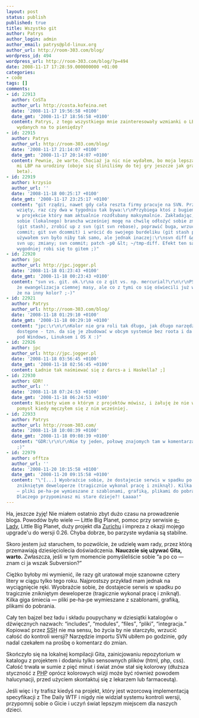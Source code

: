 ```yaml
---
layout: post
status: publish
published: true
title: Wszystko git
author: Patrys
author_login: admin
author_email: patrys@pld-linux.org
author_url: http://room-303.com/blog/
wordpress_id: 494
wordpress_url: http://room-303.com/blog/?p=494
date: 2008-11-17 17:28:59.000000000 +01:00
categories:
- code
tags: []
comments:
- id: 22913
  author: CoSTa
  author_url: http://costa.kofeina.net
  date: '2008-11-17 19:56:58 +0100'
  date_gmt: '2008-11-17 18:56:58 +0100'
  content: Patrys, z tego wszystkiego mnie zainteresowały wzmianki o LBP :). Warte
    wydanych na to pieniędzy?
- id: 22915
  author: Patrys
  author_url: http://room-303.com/blog/
  date: '2008-11-17 21:14:07 +0100'
  date_gmt: '2008-11-17 20:14:07 +0100'
  content: Pewnie, że warte. Chociaż ja nic nie wydałem, bo moja lepsza podarowała
    mi LBP na urodziny (oboje się śliniliśmy do tej gry jeszcze jak grałem w wersję
    beta).
- id: 22919
  author: krzysio
  author_url: ''
  date: '2008-11-18 00:25:17 +0100'
  date_gmt: '2008-11-17 23:25:17 +0100'
  content: "git rządzi, nawet gdy cała reszta firmy pracuje na SVN. Przykład z życia
    wzięty, raz czy dwa w tygodniu tak bywa:\r\nPrzybiega ktoś z bugiem do naprawienia
    w projekcie który mam aktualnie rozdłubany maksymalnie. Zakładając, że nie zrobiłem
    sobie (lokalnego) brancha wcześniej mogę na chwilę odłoźyć sobie zmiany na bok
    (git stash), zrobić up z svn (git svn rebase), poprawić buga, wrzucić do svn (git
    commit; git svn dcommit) i wrócić do swojego burdeliku (git stash pop).\r\n\r\nGdy
    używałem svn było niby tak samo, ale jednak inaczej:\r\nsvn diff &gt; ~/tmp-diff;
    svn up; zmiany; svn commit; patch -p0 &lt; ~/tmp-diff. Efekt ten sam, ale o ile
    wygodniej robi się to gitem ;)"
- id: 22920
  author: jpc
  author_url: http://jpc.jogger.pl
  date: '2008-11-18 01:23:43 +0100'
  date_gmt: '2008-11-18 00:23:43 +0100'
  content: "svn vs. git. ok.\r\na co z git vs. np. mercurial?\r\n\r\nPS. Ja rozumiem,
    że ewangelizacja ciemnej masy, ale co z tymi co się oświecili już wcześniej tyle,
    że na inny kolor? ;-)"
- id: 22921
  author: Patrys
  author_url: http://room-303.com/blog/
  date: '2008-11-18 01:29:10 +0100'
  date_gmt: '2008-11-18 00:29:10 +0100'
  content: "jpc:\r\n\r\nKolor nie gra roli tak długo, jak długo narzędzia są łatwo
    dostępne - tzn. da się je zbudować w obcym systemie bez roota i da się je odpalić
    pod Windows, Linuksem i OS X :)"
- id: 22926
  author: jpc
  author_url: http://jpc.jogger.pl
  date: '2008-11-18 03:56:45 +0100'
  date_gmt: '2008-11-18 02:56:45 +0100'
  content: Ładnie tak naśmiewać się z darcs-a i Haskella? ;]
- id: 22930
  author: GDR!
  author_url: ''
  date: '2008-11-18 07:24:53 +0100'
  date_gmt: '2008-11-18 06:24:53 +0100'
  content: Niestety wiem o którym z projektów mówisz, i żałuję że nie wpadłem na ten
    pomysł kiedy męczyłem się z nim wcześniej.
- id: 22933
  author: Patrys
  author_url: http://room-303.com/
  date: '2008-11-18 10:08:39 +0100'
  date_gmt: '2008-11-18 09:08:39 +0100'
  content: "GDR:\r\n\r\nNie ty jeden, połowę znajomych tam w komentarzach znalazłem
    ;)"
- id: 22979
  author: offtza
  author_url: ''
  date: '2008-11-20 10:15:58 +0100'
  date_gmt: '2008-11-20 09:15:58 +0100'
  content: "\"[...] Wyobraźcie sobie, że dostajecie serwis w spadku po tragicznie
    znikniętym deweloperze (tragicznie wykonal pracę i zniknął). Kilka giga śmiecia
    — pliki pe-ha-pe wymieszane z szablonami, grafiką, plikami do pobrania. [...]\"\r\n\r\nŁa!
    Dlaczego przypominasz mi stare dzieje?! Łaaaa!"
---
```

<p>Ha, jeszcze żyję! Nie miałem ostatnio zbyt dużo czasu na prowadzenie bloga. Powodów było wiele &mdash; Little Big Planet, pomoc przy serwisie <a href="http://www.e-lady.pl/">e-Lady</a>, Little Big Planet, duży projekt dla <a href="http://zurich.com/main/home/welcome.htm">Zurichu</a> i impreza z okazji mojego upgrade'u do wersji 0.26. Chyba dobrze, bo parzyste wydania są stabilne.</p>

<p>Skoro jestem już staruchem, to pozwólcie, że udzielę wam rady, przez którą przemawiają dziesięciolecia doświadczenia. <strong>Nauczcie się używać Gita, warto.</strong> Zwłaszcza, jeśli w tym momencie pomyśleliście sobie <q>a po co &mdash; znam ci ja wszak Subversion?</q></p>

<p>Ciężko byłoby mi wymienić, ile razy git uratował moje szanowne cztery litery w ciągu tylko tego roku. Najprostszy przykład mam jednak na wyciągnięcie ręki. Wyobraźcie sobie, że dostajecie serwis w spadku po tragicznie znikniętym deweloperze (tragicznie wykonal pracę i zniknął). Kilka giga śmiecia &mdash; pliki pe-ha-pe wymieszane z szablonami, grafiką, plikami do pobrania.</p>

<p>Cały ten bajzel bez ładu i składu poupychany w dziesiątki katalogów o dźwięcznych nazwach: <q>includes</q>, <q>modules</q>, <q>files</q>, <q>pliki</q>, <q>integracja.</q> Kopiować przez <abbr title="Secure Shell">SSH</abbr> nie ma sensu, bo życia by nie starczyło, wrzucić całość do kontroli wersji? Narzędzie importu SVN ubiłem po godzinie, gdy nadal czekałem na prośbę o komentarz do zmian.</p>

<p>Skończyło się na lokalnej kompilacji Gita, zainicjowaniu repozytorium w katalogu z projektem i dodaniu tylko sensownych plików (html, php, css). Całość trwała w sumie z pięć minut i świat znów stał się kolorowy (dłuższa styczność z <abbr title="PHP Hypertext Preprocessor">PHP</abbr> oprócz kolorowych wizji może być również powodem halucynacji, przed użyciem skontaktuj się z lekarzem lub farmaceutą).</p>

<p>Jeśli więc i ty trafisz kiedyś na projekt, który jest wzorcową implementacją specyfikacji z The Daily WTF i nigdy nie widział systemu kontroli wersji, przypomnij sobie o Gicie i uczyń świat lepszym miejscem dla naszych dzieci.</p>
